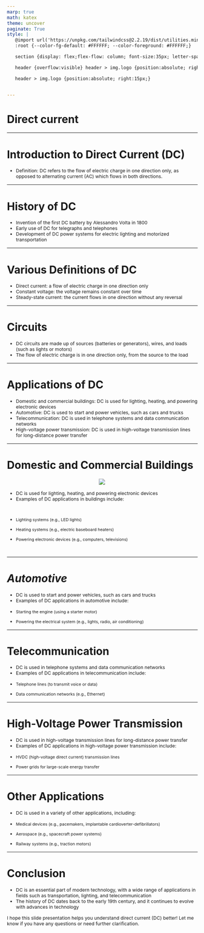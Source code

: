 ```yaml
---
marp: true
math: katex
theme: uncover
paginate: True
style: |
   @import url('https://unpkg.com/tailwindcss@2.2.19/dist/utilities.min.css');
   :root {--color-fg-default: #FFFFFF; --color-foreground: #FFFFFF;}

   section {display: flex;flex-flow: column; font-size:35px; letter-spacing:1.4px;}

   header {overflow:visible} header > img.logo {position:absolute; right:15px;}

   header > img.logo {position:absolute; right:15px;}


---
```

<!-- backgroundImage: url('backgrounds/aaabstract (9).png') -->
<!-- _class: lead -->

 # Direct current

---
<style scoped>p,li {font-size:0.96em}</style>

 # Introduction to Direct Current (DC)
- Definition: DC refers to the flow of electric charge in one direction only, as opposed to alternating current (AC) which flows in both directions.


---
<style scoped>p,li {font-size:0.88em}</style>

 # History of DC
- Invention of the first DC battery by Alessandro Volta in 1800
- Early use of DC for telegraphs and telephones
- Development of DC power systems for electric lighting and motorized transportation


---
<style scoped>p,li {font-size:0.88em}</style>

 # Various Definitions of DC
- Direct current: a flow of electric charge in one direction only
- Constant voltage: the voltage remains constant over time
- Steady-state current: the current flows in one direction without any reversal


---
<style scoped>p,li {font-size:0.92em}</style>

 # **Circuits**

- DC circuits are made up of sources (batteries or generators), wires, and loads (such as lights or motors)
- The flow of electric charge is in one direction only, from the source to the load

---
<style scoped>p,li {font-size:0.84em}</style>

 # Applications of DC

- Domestic and commercial buildings: DC is used for lighting, heating, and powering electronic devices
- Automotive: DC is used to start and power vehicles, such as cars and trucks
- Telecommunication: DC is used in telephone systems and data communication networks
- High-voltage power transmission: DC is used in high-voltage transmission lines for long-distance power transfer

---
<style scoped>p,li {font-size:0.76em}</style>

 # Domestic and Commercial Buildings
<div style='flex:1 1 auto; min-height:0;' class="grid grid-cols-8 gap-4">
<div style='display:flex; flex-flow:column; min-height:0;' class="col-span-4">

<div style="display: flex; flex: 1 1 auto; flex-flow: row; min-height: 0"><div style="display: flex; flex: 1 1 auto; justify-content: center;min-height:0;min-width:0; margin-bottom:0.1em;;margin-right:0.15em">
<img style='object-fit: contain; max-height:100%; max-width:100%; background-color: rgba(0,0,0,0);' src='https://upload.wikimedia.org/wikipedia/commons/thumb/9/9f/Direct_current_symbol.svg/200px-Direct_current_symbol.svg.png'/>
</div>
</div>

</div>

<div style='display:flex; flex-flow:column; min-height:0;' class="col-span-4">

- DC is used for lighting, heating, and powering electronic devices
- Examples of DC applications in buildings include:

+ Lighting systems (e.g., LED lights)

+ Heating systems (e.g., electric baseboard heaters)

+ Powering electronic devices (e.g., computers, televisions)
</div>

</div>


---
<style scoped>p,li {font-size:0.84em}</style>

 # _Automotive_

- DC is used to start and power vehicles, such as cars and trucks
- Examples of DC applications in automotive include:

+ Starting the engine (using a starter motor)

+ Powering the electrical system (e.g., lights, radio, air conditioning)

---
<style scoped>p,li {font-size:0.84em}</style>

 # Telecommunication
- DC is used in telephone systems and data communication networks
- Examples of DC applications in telecommunication include:

+ Telephone lines (to transmit voice or data)

+ Data communication networks (e.g., Ethernet)


---
<style scoped>p,li {font-size:0.84em}</style>

 # High-Voltage Power Transmission
- DC is used in high-voltage transmission lines for long-distance power transfer
- Examples of DC applications in high-voltage power transmission include:

+ HVDC (high-voltage direct current) transmission lines

+ Power grids for large-scale energy transfer


---
<style scoped>p,li {font-size:0.84em}</style>

 # Other Applications

- DC is used in a variety of other applications, including:

+ Medical devices (e.g., pacemakers, implantable cardioverter-defibrillators)

+ Aerospace (e.g., spacecraft power systems)

+ Railway systems (e.g., traction motors)

---
<style scoped>p,li {font-size:0.88em}</style>

 # Conclusion
- DC is an essential part of modern technology, with a wide range of applications in fields such as transportation, lighting, and telecommunication
- The history of DC dates back to the early 19th century, and it continues to evolve with advances in technology

I hope this slide presentation helps you understand direct current (DC) better! Let me know if you have any questions or need further clarification.
